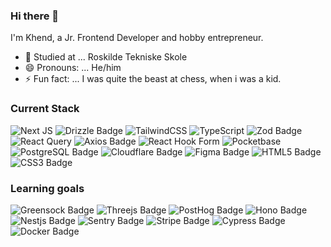 ### Hi there 👋

I'm Khend, a Jr. Frontend Developer and hobby entrepreneur.

- 🔭 Studied at ... Roskilde Tekniske Skole
- 😄 Pronouns: ... He/him
- ⚡ Fun fact: ... I was quite the beast at chess, when i was a kid.

### Current Stack

![Next JS](https://img.shields.io/badge/Next-black?style=for-the-badge&logo=next.js&logoColor=white)
![Drizzle Badge](https://img.shields.io/badge/Drizzle-C5F74F?logo=drizzle&logoColor=000&style=for-the-badge)
![TailwindCSS](https://img.shields.io/badge/tailwindcss-%2338B2AC.svg?style=for-the-badge&logo=tailwind-css&logoColor=white)
![TypeScript](https://img.shields.io/badge/typescript-%23007ACC.svg?style=for-the-badge&logo=typescript&logoColor=white)
![Zod Badge](https://img.shields.io/badge/Zod-3E67B1?logo=zod&logoColor=fff&style=for-the-badge)
![React Query](https://img.shields.io/badge/-React%20Query-FF4154?style=for-the-badge&logo=react%20query&logoColor=white)
![Axios Badge](https://img.shields.io/badge/Axios-5A29E4?logo=axios&logoColor=fff&style=for-the-badge)
![React Hook Form](https://img.shields.io/badge/React%20Hook%20Form-%23EC5990.svg?style=for-the-badge&logo=reacthookform&logoColor=white)
![Pocketbase](https://img.shields.io/badge/PocketBase-B8DBE4?style=for-the-badge&logo=PocketBase&logoColor=white)
![PostgreSQL Badge](https://img.shields.io/badge/PostgreSQL-4169E1?logo=postgresql&logoColor=fff&style=for-the-badge)
![Cloudflare Badge](https://img.shields.io/badge/Cloudflare-F38020?logo=cloudflare&logoColor=fff&style=for-the-badge)
![Figma Badge](https://img.shields.io/badge/Figma-F24E1E?logo=figma&logoColor=fff&style=for-the-badge)
![HTML5 Badge](https://img.shields.io/badge/HTML5-E34F26?logo=html5&logoColor=fff&style=for-the-badge)
![CSS3 Badge](https://img.shields.io/badge/CSS3-1572B6?logo=css3&logoColor=fff&style=for-the-badge)

### Learning goals

![Greensock Badge](https://img.shields.io/badge/GreenSock-88CE02?logo=greensock&logoColor=fff&style=for-the-badge)
![Threejs Badge](https://img.shields.io/badge/Three.js-000?logo=threedotjs&logoColor=fff&style=for-the-badge)
![PostHog Badge](https://img.shields.io/badge/PostHog-000?logo=posthog&logoColor=fff&style=for-the-badge)
![Hono Badge](https://img.shields.io/badge/Hono-E36002?logo=hono&logoColor=fff&style=for-the-badge)
![Nestjs Badge](https://img.shields.io/badge/Next-black?style=for-the-badge&logo=next.js&logoColor=white)
![Sentry Badge](https://img.shields.io/badge/Sentry-362D59?logo=sentry&logoColor=fff&style=for-the-badge)
![Stripe Badge](https://img.shields.io/badge/Stripe-008CDD?logo=stripe&logoColor=fff&style=for-the-badge)
![Cypress Badge](https://img.shields.io/badge/Cypress-69D3A7?logo=cypress&logoColor=fff&style=for-the-badge)
![Docker Badge](https://img.shields.io/badge/Docker-2496ED?logo=docker&logoColor=fff&style=for-the-badge)

<!--
**kpauner/kpauner** is a ✨ _special_ ✨ repository because its `README.md` (this file) appears on your GitHub profile.

Here are some ideas to get you started:

- 🔭 I’m currently working on ... My personal portfolio
- 🌱 I’m currently learning ... Introductionary reactjs and next
- 👯 I’m looking to collaborate on ... Smaller next projects
- 🤔 I’m looking for help with ... basic nextjs
- 💬 Ask me about ...
- 📫 How to reach me: ...
- 😄 Pronouns: ... He/him
- ⚡ Fun fact: ...
-->
